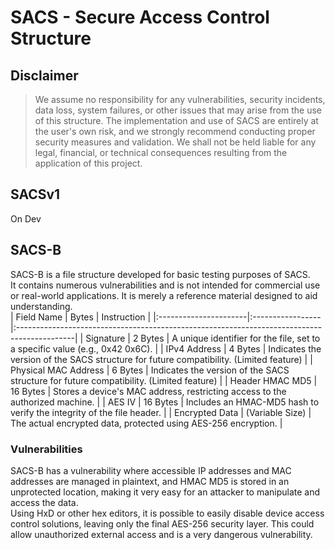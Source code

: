 # SACS - Secure Access Control Structure

## Disclaimer
> We assume no responsibility for any vulnerabilities, security incidents, data loss, system failures, or other issues that may arise from the use of this structure.
> The implementation and use of SACS are entirely at the user's own risk, and we strongly recommend conducting proper security measures and validation.
> We shall not be held liable for any legal, financial, or technical consequences resulting from the application of this project.

## SACSv1
On Dev

## SACS-B
SACS-B is a file structure developed for basic testing purposes of SACS.<br>
It contains numerous vulnerabilities and is not intended for commercial use or real-world applications. It is merely a reference material designed to aid understanding.<br>
| Field Name            | Bytes            | Instruction                                                                                 |
|:----------------------|:-----------------|:--------------------------------------------------------------------------------------------|
| Signature             | 2 Bytes          | A unique identifier for the file, set to a specific value (e.g., 0x42 0x6C).                |
| IPv4 Address          | 4 Bytes          | Indicates the version of the SACS structure for future compatibility. (Limited feature)     |
| Physical MAC Address  | 6 Bytes          | Indicates the version of the SACS structure for future compatibility. (Limited feature)     |
| Header HMAC MD5       | 16 Bytes         | Stores a device's MAC address, restricting access to the authorized machine.                |
| AES IV                | 16 Bytes         | Includes an HMAC-MD5 hash to verify the integrity of the file header.                       |
| Encrypted Data        | (Variable Size)  | The actual encrypted data, protected using AES-256 encryption.                              |

### Vulnerabilities
SACS-B has a vulnerability where accessible IP addresses and MAC addresses are managed in plaintext, and HMAC MD5 is stored in an unprotected location, making it very easy for an attacker to manipulate and access the data.<br>
Using HxD or other hex editors, it is possible to easily disable device access control solutions, leaving only the final AES-256 security layer. This could allow unauthorized external access and is a very dangerous vulnerability.
